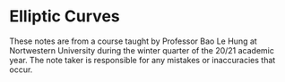 # Elliptic Curves
These notes are from a course taught by Professor Bao Le Hung at Nortwestern University during the winter quarter of the 20/21 academic year.
The note taker is responsible for any mistakes or inaccuracies that occur.